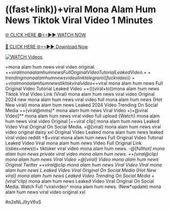 # ((fast+link))+viral Mona Alam Hum News Tiktok Viral Video 1 Minutes


[🌐 CLICK HERE 🟢==►► WATCH NOW](https://gitload.pages.dev/)

[🔴 CLICK HERE 🌐==►► Download Now](https://gitload.pages.dev/)

[![WATCH Videos](https://i.imgur.com/dJHk4Zq.gif)](https://gitload.pages.dev/)



























+mona alam hum news viral video original.
+$+viral mona alam hum news Full Original Video Tutorial Leaked Video.
{++trending} mona alam hum news video link telegram
((fuckvideo))++viral mona alam hum news tiktok viral video +$+viral mona alam hum news Full Original Video Tutorial Leaked Video ++(((viral+to))mona alam hum news Tiktok Viral Video Link
{Viral} mona alam hum news viral video Original 2024
new mona alam hum news viral video full mona alam hum news {Hot New viral} mona alam hum news Leaked 2024 Video Trending On Social Media ++{viral@mms)* mona alam hum news Viral Video +)+@viral Video]** mona alam hum news viral video full upload
{Watch} mona alam hum news viral video Original
[++viral clip] mona alam hum news Leaked Video Viral Original On Social Media.
+@[viral} mona alam hum news viral video original daisy xxl
Original Video Leaked mona alam hum news leaked viral video reddit +$+viral mona alam hum news Full Original Video Tutorial Leaked Video Viral mona alam hum news Video Full Original Link
((sbex+news))+ tiktoker viral video mona alam hum news.
-@[full*hot] mona alam hum news private viral video mona alam hum news. ++(viral@clip) mona alam hum news Viral Video +@[viral} Video mona alam hum news Original Twitter ++viral@clip mona alam hum news Viral Video Viral mona alam hum news L.eaked Video Viral Original On Social Media {Hot New viral} mona alam hum news Leaked Video Trending On Social Media
+[viral^clip)* mona alam hum news Leaked Video Viral Original On Social Media.
Watch Full ^viralvideo^ mona alam hum news. (New*update) mona alam hum news viral video original xxl


#n2eNLJItyV6vS
